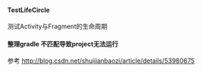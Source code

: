 #### TestLifeCircle
测试Activity与Fragment的生命周期
#### 整理gradle 不匹配导致project无法运行
参考 http://blog.csdn.net/shuijianbaozi/article/details/53980675